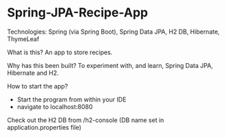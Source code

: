 # Spring-JPA-Recipe-App
Technologies: Spring (via Spring Boot), Spring Data JPA, H2 DB, Hibernate, ThymeLeaf

What is this?
An app to store recipes.

Why has this been built?
To experiment with, and learn, Spring Data JPA, Hibernate and H2.

How to start the app?
 - Start the program from within your IDE
 - navigate to localhost:8080
 
 Check out the H2 DB from /h2-console (DB name set in application.properties file)
 
